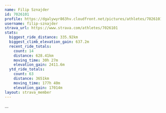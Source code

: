 ```yaml
---
name: Filip Sznajder
id: 7026101
profile: https://dgalywyr863hv.cloudfront.net/pictures/athletes/7026101/2123836/17/large.jpg
username: filip-sznajder
strava_url: https://www.strava.com/athletes/7026101
stats:
  biggest_ride_distance: 335.92km
  biggest_climb_elevation_gain: 637.2m
  recent_ride_totals:
    count: 14
    distance: 628.41km
    moving_time: 30h 27m
    elevation_gain: 2411.6m
  ytd_ride_totals:
    count: 63
    distance: 3651km
    moving_time: 177h 40m
    elevation_gain: 17014m
layout: strava_member
--- 
```

...
